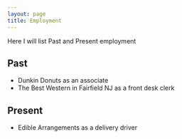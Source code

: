 ```yaml
---
layout: page
title: Employment
---
```

Here I will list Past and Present employment
## Past
* Dunkin Donuts as an associate
* The Best Western in Fairfield NJ as a front desk clerk
## Present
* Edible Arrangements as a delivery driver